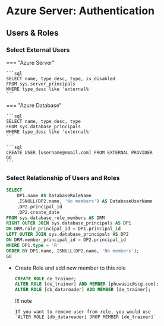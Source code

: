 # Azure Server: Authentication

## Users & Roles

### Select External Users

=== "Azure Server"

    ```sql
    SELECT name, type_desc, type, is_disabled
    FROM sys.server_principals
    WHERE type_desc like 'external%'
    ```

=== "Azure Database"

    ```sql
    SELECT name, type_desc, type
    FROM sys.database_principals
    WHERE type_desc like 'external%'
    ```

    ```sql
    CREATE USER [username@email.com] FROM EXTERNAL PROVIDER
    GO
    ```

### Select Relationship of Users and Roles

```sql
SELECT
    DP1.name AS DatabaseRoleName
    ,ISNULL(DP2.name, 'No members') AS DatabaseUserName
    ,DP2.principal_id
    ,DP2.create_date
FROM sys.database_role_members AS DRM
RIGHT OUTER JOIN sys.database_principals AS DP1
ON DRM.role_principal_id = DP1.principal_id
LEFT OUTER JOIN sys.database_principals AS DP2
ON DRM.member_principal_id = DP2.principal_id
WHERE DP1.type = 'R'
ORDER BY DP1.name, ISNULL(DP2.name, 'No members');
GO
```

- Create Role and add new member to this role

  ```sql
  CREATE ROLE de_trainer;
  ALTER ROLE [de_trainer] ADD MEMBER [phuwasic@scg.com];
  ALTER ROLE [db_datareader] ADD MEMBER [de_trainer];
  ```

  !!! note

      If you want to remove user from role, you would use
      `ALTER ROLE [db_datareader] DROP MEMBER [de_trainer]`

